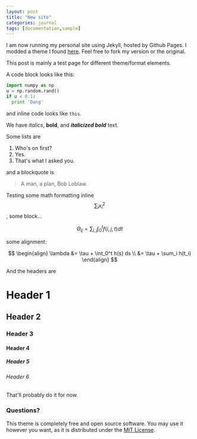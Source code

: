 ```yaml
---
layout: post
title: "New site"
categories: journal
tags: [documentation,sample]
---
```


I am now running my personal site using Jekyll, hosted by Github Pages.  I modded a theme I found [here](https://github.com/lenpaul/lagrange).  Feel free to fork my version or the original.

This post is mainly a test page for different theme/format elements.

A code block looks like this:

```python
import numpy as np
u = np.random.rand()
if u < 0.1:
  print 'Dang'
```

and inline code looks like `this`.

We have *italics*, **bold**, and ***italicized bold*** text.

Some lists are

1. Who's on first?
2. Yes.
3. That's what I asked you.

and a blockquote is

> A man, a plan, Bob Loblaw.

Testing some math formatting inline $$\sum_i x_i^2$$, some block...

$$\Theta_{ij} = \sum_{i,j} \int_0^t f(i,j,t) dt$$

some alignment:

$$
\begin{align}
\lambda &= \tau + \int_0^t h(s) ds \\
 &= \tau + \sum_i h(t_i)
\end{align}
$$

And the headers are

# Header 1

## Header 2

### Header 3

#### Header 4

##### Header 5

###### Header 6

That'll probably do it for now.

### Questions?

This theme is completely free and open source software. You may use it however you want, as it is distributed under the [MIT License](http://choosealicense.com/licenses/mit/). 
